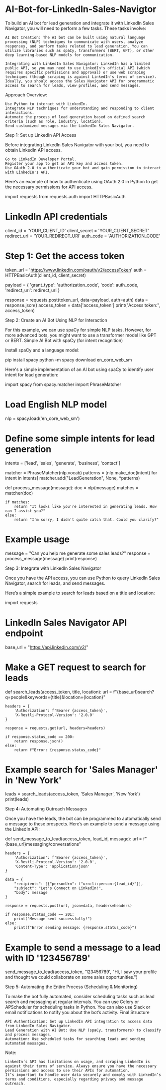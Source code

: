 # AI-Bot-for-LinkedIn-Sales-Navigtor
To build an AI bot for lead generation and integrate it with LinkedIn Sales Navigator, you will need to perform a few tasks. These tasks involve:

    AI Bot Creation: The AI bot can be built using natural language processing (NLP) techniques to communicate with users, analyze responses, and perform tasks related to lead generation. You can utilize libraries such as spaCy, transformers (BERT, GPT), or other deep learning-based NLP models for communication.

    Integrating with LinkedIn Sales Navigator: LinkedIn has a limited public API, so you may need to use LinkedIn's official API (which requires specific permissions and approval) or use web scraping techniques (though scraping is against LinkedIn's terms of service). Ideally, you should access the Sales Navigator API for programmatic access to search for leads, view profiles, and send messages.

Approach Overview:

    Use Python to interact with LinkedIn.
    Integrate NLP techniques for understanding and responding to client interactions.
    Automate the process of lead generation based on defined search criteria (such as role, industry, location).
    Send customized messages via the LinkedIn Sales Navigator.

Step 1: Set up LinkedIn API Access

Before integrating LinkedIn Sales Navigator with your bot, you need to obtain LinkedIn API access.

    Go to LinkedIn Developer Portal.
    Register your app to get an API key and access token.
    Use OAuth 2.0 to authenticate your bot and gain permission to interact with LinkedIn's API.

Here’s an example of how to authenticate using OAuth 2.0 in Python to get the necessary permissions for API access.

import requests
from requests.auth import HTTPBasicAuth

# LinkedIn API credentials
client_id = 'YOUR_CLIENT_ID'
client_secret = 'YOUR_CLIENT_SECRET'
redirect_uri = 'YOUR_REDIRECT_URI'
auth_code = 'AUTHORIZATION_CODE'

# Step 1: Get the access token
token_url = 'https://www.linkedin.com/oauth/v2/accessToken'
auth = HTTPBasicAuth(client_id, client_secret)

payload = {
    'grant_type': 'authorization_code',
    'code': auth_code,
    'redirect_uri': redirect_uri
}

response = requests.post(token_url, data=payload, auth=auth)
data = response.json()
access_token = data['access_token']
print("Access token:", access_token)

Step 2: Create an AI Bot Using NLP for Interaction

For this example, we can use spaCy for simple NLP tasks. However, for more advanced bots, you might want to use a transformer model like GPT or BERT.
Simple AI Bot with spaCy (for intent recognition)

Install spaCy and a language model:

pip install spacy
python -m spacy download en_core_web_sm

Here's a simple implementation of an AI bot using spaCy to identify user intent for lead generation:

import spacy
from spacy.matcher import PhraseMatcher

# Load English NLP model
nlp = spacy.load('en_core_web_sm')

# Define some simple intents for lead generation
intents = ['lead', 'sales', 'generate', 'business', 'contact']

matcher = PhraseMatcher(nlp.vocab)
patterns = [nlp.make_doc(intent) for intent in intents]
matcher.add("LeadGeneration", None, *patterns)

def process_message(message):
    doc = nlp(message)
    matches = matcher(doc)
    
    if matches:
        return "It looks like you're interested in generating leads. How can I assist you?"
    else:
        return "I'm sorry, I didn't quite catch that. Could you clarify?"

# Example usage
message = "Can you help me generate some sales leads?"
response = process_message(message)
print(response)

Step 3: Integrate with LinkedIn Sales Navigator

Once you have the API access, you can use Python to query LinkedIn Sales Navigator, search for leads, and send messages.

Here’s a simple example to search for leads based on a title and location:

import requests

# LinkedIn Sales Navigator API endpoint
base_url = "https://api.linkedin.com/v2/"

# Make a GET request to search for leads
def search_leads(access_token, title, location):
    url = f"{base_url}search?q=people&keywords={title}&location={location}"

    headers = {
        'Authorization': f'Bearer {access_token}',
        'X-Restli-Protocol-Version': '2.0.0'
    }

    response = requests.get(url, headers=headers)

    if response.status_code == 200:
        return response.json()
    else:
        return f"Error: {response.status_code}"

# Example search for 'Sales Manager' in 'New York'
leads = search_leads(access_token, 'Sales Manager', 'New York')
print(leads)

Step 4: Automating Outreach Messages

Once you have the leads, the bot can be programmed to automatically send a message to these prospects. Here’s an example to send a message using the LinkedIn API:

def send_message_to_lead(access_token, lead_id, message):
    url = f"{base_url}messaging/conversations"
    
    headers = {
        'Authorization': f'Bearer {access_token}',
        'X-Restli-Protocol-Version': '2.0.0',
        'Content-Type': 'application/json'
    }

    data = {
        "recipients": [{"personUrn": f"urn:li:person:{lead_id}"}],
        "subject": "Let's Connect on LinkedIn!",
        "body": message
    }

    response = requests.post(url, json=data, headers=headers)
    
    if response.status_code == 201:
        print("Message sent successfully!")
    else:
        print(f"Error sending message: {response.status_code}")

# Example to send a message to a lead with ID '123456789'
send_message_to_lead(access_token, '123456789', "Hi, I saw your profile and thought we could collaborate on some sales opportunities.")

Step 5: Automating the Entire Process (Scheduling & Monitoring)

To make the bot fully automated, consider scheduling tasks such as lead search and messaging at regular intervals. You can use Celery or APScheduler for scheduling tasks in Python. You can also use Slack or email notifications to notify you about the bot’s activity.
Final Structure

    API Authentication: Set up LinkedIn API integration to access data from LinkedIn Sales Navigator.
    Lead Generation with AI Bot: Use NLP (spaCy, transformers) to classify and process messages.
    Automation: Use scheduled tasks for searching leads and sending automated messages.

Note:

    LinkedIn’s API has limitations on usage, and scraping LinkedIn is against their terms of service. Always ensure you have the necessary permissions and access to use their APIs for automation.
    It’s important to handle user data securely and comply with LinkedIn’s terms and conditions, especially regarding privacy and message outreach.
